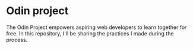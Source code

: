 # Odin project
The Odin Project empowers aspiring web developers to learn together for free.
In this repository, I'll be sharing the practices I made during the process.
